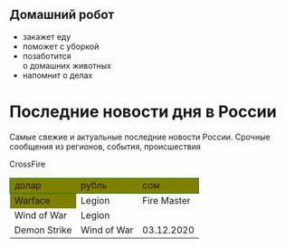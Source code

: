 <html>
    <body background-color: lightblue;
        <main>
            <div class="home_robot">
                <h2>Домашний робот</h2>
                <ul>
                    <li>закажет еду</li>
                    <li>поможет с уборкой</li>
                    <li>позаботится <br/>о домашних животных</li>
                    <li>напомнит о делах</li>
                </ul>
        </main>
    </body>
</html>
    <h1>Последние новости дня в России</h1>
<p>Самые свежие и актуальные последние новости России. Срочные сообщения из регионов, события, происшествия</p>

<table style="border:1px SteelBlue;border-collapse:collapse;">
        <tr style="border:1px solid green;background-color:Olive;">
            <td>долар</td>
            <td>рубль</td>
            <td>сом</tdЮ
        </tr>
        <tr style="border:1px SteelBlue">
           <td style="background-color:Olive;">Warface</td>
           <td>Legion</td>
            <td>Fire Master</td>
        </tr> 
        <tr style="border:1px SteelBlue>
            <td style="background-color:Olive;">CrossFire</td>
            <td>Wind of War</td>
            <td>Legion</td>
            <td></td>
        </tr>
        <tr style="border:1px SteelBlue">
            <td>Demon Strike</td>
            <td>Wind of War</td>
            <td>03.12.2020</td>
        </tr>
    </table>
